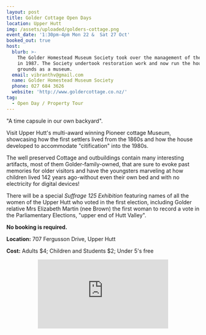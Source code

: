 ```yaml
---
layout: post
title: Golder Cottage Open Days
location: Upper Hutt
img: /assets/uploaded/golders-cottage.png
event_date: '1:30pm-4pm Mon 22 &  Sat 27 Oct'
booked_out: true
host:
  blurb: >-
    The Golder Homestead Museum Society took over the management of the property
    in 1987. The Society undertook restoration work and now run the house and
    grounds as a museum.
  email: vibranthv@gmail.com
  name: Golder Homestead Museum Society
  phone: 027 684 3626
  website: 'http://www.goldercottage.co.nz/'
tag:
  - Open Day / Property Tour
---
```

"A time capsule in our own backyard". 

Visit Upper Hutt's multi-award winning Pioneer cottage Museum, showcasing how the first settlers lived from the 1860s and how the house developed to accommodate "citification" into the 1980s. 

The well preserved Cottage and outbuildings contain many interesting artifacts, most of them Golder-family-owned, that are sure to evoke past memories for older visitors and have the youngsters marveling at how children lived 142 years ago-without even their own bed and with no electricity for digital devices! 

There will be a special _Suffrage 125 Exhibition_ featuring names of all the women of the Upper Hutt who voted in the first election, including Golder relative Mrs Elizabeth Martin (nee Brown)  the first woman to record a vote in the Parliamentary Elections, "upper end of Hutt Valley".

**No booking is required.**

**Location:** 707 Fergusson Drive, Upper Hutt 

**Cost:** Adults $4; Children and Students $2; Under 5's free

<center><iframe src="https://www.facebook.com/plugins/page.php?href=https%3A%2F%2Fwww.facebook.com%2FGolders-Cottage-172738402909074%2F&tabs=header&width=340&height=180&small_header=false&adapt_container_width=true&hide_cover=false&show_facepile=true&appId" width="340" height="180" style="border:none;overflow:hidden" scrolling="no" frameborder="0" allowTransparency="true" allow="encrypted-media"></iframe></center>
